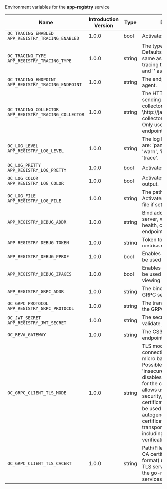 Environment variables for the **app-registry** service

| Name | Introduction Version | Type | Description | Default Value |
|---|---|---|---|:---|
|`OC_TRACING_ENABLED`<br/>`APP_REGISTRY_TRACING_ENABLED`| 1.0.0 |bool|Activates tracing.|false|
|`OC_TRACING_TYPE`<br/>`APP_REGISTRY_TRACING_TYPE`| 1.0.0 |string|The type of tracing. Defaults to '', which is the same as 'jaeger'. Allowed tracing types are 'jaeger' and '' as of now.||
|`OC_TRACING_ENDPOINT`<br/>`APP_REGISTRY_TRACING_ENDPOINT`| 1.0.0 |string|The endpoint of the tracing agent.||
|`OC_TRACING_COLLECTOR`<br/>`APP_REGISTRY_TRACING_COLLECTOR`| 1.0.0 |string|The HTTP endpoint for sending spans directly to a collector, i.e. \http://jaeger-collector:14268/api/traces. Only used if the tracing endpoint is unset.||
|`OC_LOG_LEVEL`<br/>`APP_REGISTRY_LOG_LEVEL`| 1.0.0 |string|The log level. Valid values are: 'panic', 'fatal', 'error', 'warn', 'info', 'debug', 'trace'.||
|`OC_LOG_PRETTY`<br/>`APP_REGISTRY_LOG_PRETTY`| 1.0.0 |bool|Activates pretty log output.|false|
|`OC_LOG_COLOR`<br/>`APP_REGISTRY_LOG_COLOR`| 1.0.0 |bool|Activates colorized log output.|false|
|`OC_LOG_FILE`<br/>`APP_REGISTRY_LOG_FILE`| 1.0.0 |string|The path to the log file. Activates logging to this file if set.||
|`APP_REGISTRY_DEBUG_ADDR`| 1.0.0 |string|Bind address of the debug server, where metrics, health, config and debug endpoints will be exposed.|127.0.0.1:9243|
|`APP_REGISTRY_DEBUG_TOKEN`| 1.0.0 |string|Token to secure the metrics endpoint.||
|`APP_REGISTRY_DEBUG_PPROF`| 1.0.0 |bool|Enables pprof, which can be used for profiling.|false|
|`APP_REGISTRY_DEBUG_ZPAGES`| 1.0.0 |bool|Enables zpages, which can be used for collecting and viewing in-memory traces.|false|
|`APP_REGISTRY_GRPC_ADDR`| 1.0.0 |string|The bind address of the GRPC service.|127.0.0.1:9242|
|`OC_GRPC_PROTOCOL`<br/>`APP_REGISTRY_GRPC_PROTOCOL`| 1.0.0 |string|The transport protocol of the GRPC service.|tcp|
|`OC_JWT_SECRET`<br/>`APP_REGISTRY_JWT_SECRET`| 1.0.0 |string|The secret to mint and validate jwt tokens.||
|`OC_REVA_GATEWAY`| 1.0.0 |string|The CS3 gateway endpoint.|eu.opencloud.api.gateway|
|`OC_GRPC_CLIENT_TLS_MODE`| 1.0.0 |string|TLS mode for grpc connection to the go-micro based grpc services. Possible values are 'off', 'insecure' and 'on'. 'off': disables transport security for the clients. 'insecure' allows using transport security, but disables certificate verification (to be used with the autogenerated self-signed certificates). 'on' enables transport security, including server certificate verification.||
|`OC_GRPC_CLIENT_TLS_CACERT`| 1.0.0 |string|Path/File name for the root CA certificate (in PEM format) used to validate TLS server certificates of the go-micro based grpc services.||